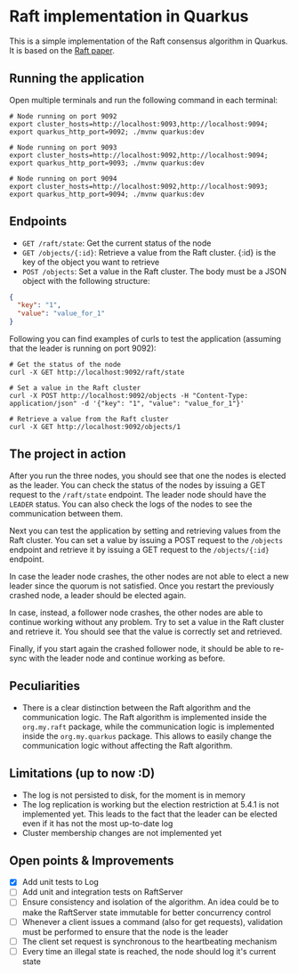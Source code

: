 # Raft implementation in Quarkus

This is a simple implementation of the Raft consensus algorithm in Quarkus. It is based on the [Raft paper](https://raft.github.io/raft.pdf).

## Running the application
Open multiple terminals and run the following command in each terminal:
```shell
# Node running on port 9092
export cluster_hosts=http://localhost:9093,http://localhost:9094; export quarkus_http_port=9092; ./mvnw quarkus:dev

# Node running on port 9093
export cluster_hosts=http://localhost:9092,http://localhost:9094; export quarkus_http_port=9093; ./mvnw quarkus:dev

# Node running on port 9094
export cluster_hosts=http://localhost:9092,http://localhost:9093; export quarkus_http_port=9094; ./mvnw quarkus:dev
```

## Endpoints
- `GET /raft/state`: Get the current status of the node
- `GET /objects/{:id}`: Retrieve a value from the Raft cluster. {:id} is the key of the object you want to retrieve
- `POST /objects`: Set a value in the Raft cluster. The body must be a JSON object with the following structure:
```json
{
  "key": "1",
  "value": "value_for_1"
}
```

Following you can find examples of curls to test the application (assuming that the leader is running on port 9092):
```shell
# Get the status of the node
curl -X GET http://localhost:9092/raft/state 

# Set a value in the Raft cluster
curl -X POST http://localhost:9092/objects -H "Content-Type: application/json" -d '{"key": "1", "value": "value_for_1"}'

# Retrieve a value from the Raft cluster
curl -X GET http://localhost:9092/objects/1
```



## The project in action
After you run the three nodes, you should see that one the nodes is elected as the leader. You can check the status of the nodes by issuing a GET request to the `/raft/state` endpoint. 
The leader node should have the `LEADER` status. You can also check the logs of the nodes to see the communication between them.

Next you can test the application by setting and retrieving values from the Raft cluster. You can set a value by issuing a POST request to the `/objects` endpoint and retrieve it by issuing a GET request to the `/objects/{:id}` endpoint.

In case the leader node crashes, the other nodes are not able to elect a new leader since the quorum is not satisfied. Once you restart the previously crashed node, a leader should be elected again.

In case, instead, a follower node crashes, the other nodes are able to continue working without any problem. Try to set a value in the Raft cluster and retrieve it. You should see that the value is correctly set and retrieved. 

Finally, if you start again the crashed follower node, it should be able to re-sync with the leader node and continue working as before.

## Peculiarities
- There is a clear distinction between the Raft algorithm and the communication logic. The Raft algorithm is implemented inside the `org.my.raft` package, while the communication logic is implemented inside the `org.my.quarkus` package. This allows to easily change the communication logic without affecting the Raft algorithm.

## Limitations (up to now :D)
- The log is not persisted to disk, for the moment is in memory
- The log replication is working but the election restriction at 5.4.1 is not implemented yet. This leads to the fact that the leader can be elected even if it has not the most up-to-date log
- Cluster membership changes are not implemented yet

## Open points & Improvements
- [X] Add unit tests to Log
- [ ] Add unit and integration tests on RaftServer
- [ ] Ensure consistency and isolation of the algorithm. An idea could be to make the RaftServer state immutable for better concurrency control
- [ ] Whenever a client issues a command (also for get requests), validation must be performed to ensure that the node is the leader
- [ ] The client set request is synchronous to the heartbeating mechanism
- [ ] Every time an illegal state is reached, the node should log it's current state
